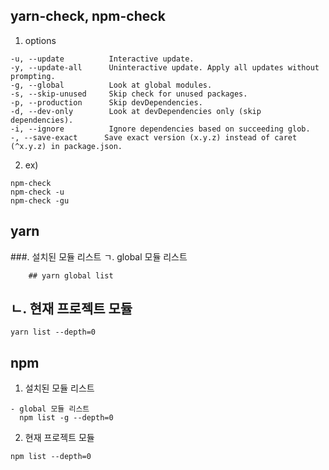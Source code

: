 ## yarn-check, npm-check
  1. options
  
    -u, --update          Interactive update.
    -y, --update-all      Uninteractive update. Apply all updates without prompting.
    -g, --global          Look at global modules.
    -s, --skip-unused     Skip check for unused packages.
    -p, --production      Skip devDependencies.
    -d, --dev-only        Look at devDependencies only (skip dependencies).
    -i, --ignore          Ignore dependencies based on succeeding glob.
    -, --save-exact      Save exact version (x.y.z) instead of caret (^x.y.z) in package.json.
    
  2. ex)
  
    npm-check
    npm-check -u
    npm-check -gu
  
## yarn
  ###. 설치된 모듈 리스트
    ㄱ. global 모듈 리스트
    
        ## yarn global list
        
## ㄴ. 현재 프로젝트 모듈
  
    yarn list --depth=0
  
  
## npm
  1. 설치된 모듈 리스트
  
    - global 모듈 리스트
      npm list -g --depth=0

  2. 현재 프로젝트 모듈
  
    npm list --depth=0
  
  
   
